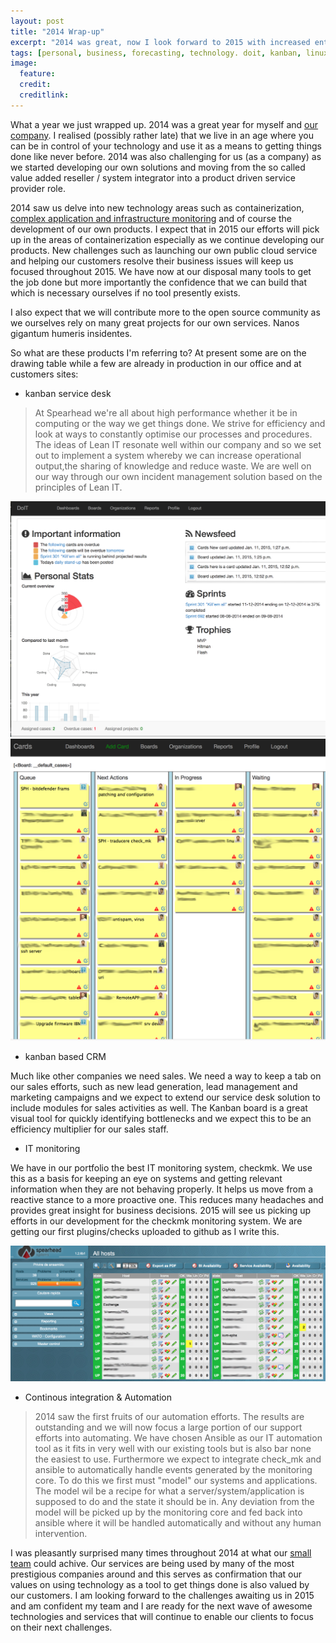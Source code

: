 ```yaml
---
layout: post
title: "2014 Wrap-up"
excerpt: "2014 was great, now I look forward to 2015 with increased enthusiasm and vigor."
tags: [personal, business, forecasting, technology. doit, kanban, linux]
image:
  feature: 
  credit: 
  creditlink: 
---
```


What a year we just wrapped up. 2014 was a great year for myself and [our company](http://www.sphs.ro). I realised (possibly rather late) that we live in an age where you can be in control of your technology and use it as a means to getting things done like never before. 2014 was also challenging for us (as a company) as we started developing our own solutions and moving from the so called value added reseller / system integrator into a product driven service provider role.

2014 saw us delve into new technology areas such as containerization, [complex application and infrastructure monitoring](http://www.sphs.ro/check_mk) and of course the development of our own products. I expect that in 2015 our efforts will pick up in the areas of containerization especially as we continue developing our products. New challenges such as launching our own public cloud service and helping our customers resolve their business issues will keep us focused throughout 2015. We have now at our disposal many tools to get the job done but more importantly the confidence that we can build that which is necessary ourselves if no tool presently exists.

I also expect that we will contribute more to the open source community as we ourselves rely on many great projects for our own services. Nanos gigantum humeris insidentes.

So what are these products I'm referring to? At present some are on the drawing table while a few are already in production in our office and at customers sites:

* kanban service desk

> At Spearhead we're all about high performance whether it be in computing or the way we get things done. We strive for efficiency and look at ways to constantly optimise our processes and procedures. The ideas of Lean IT resonate well within our company and so we set out to implement a system whereby we can increase operational output,the sharing of knowledge and reduce waste. We are well on our way through our own incident management solution based on the principles of Lean IT.

![](/images/Screen-Shot-2015-01-11-at-13-49-33.png)
![](/images/Screen-Shot-2015-01-11-at-14-01-16.png)

* kanban based CRM

Much like other companies we need sales. We need a way to keep a tab on our sales efforts, such as new lead generation, lead management and marketing campaigns and we expect to extend our service desk solution to include modules for sales activities as well. The Kanban board is a great visual tool for quickly identifying bottlenecks and we expect this to be an efficiency multiplier for our sales staff.


* IT monitoring

We have in our portfolio the best IT monitoring system, checkmk. We use this as a basis for keeping an eye on systems and getting relevant information when they are not behaving properly. It helps us move from a reactive stance to a more proactive one. This reduces many headaches and provides great insight for business decisions. 2015 will see us picking up efforts in our development for the checkmk monitoring system. We are getting our first plugins/checks uploaded to github as I write this.

![](/images/Screen-Shot-2015-01-11-at-14-11-52.png)

* Continous integration & Automation
> 2014 saw the first fruits of our automation efforts. The results are outstanding and we will now focus a large portion of our support efforts into automating. We have chosen Ansible as our IT automation tool as it fits in very well with our existing tools but is also bar none the easiest to use. Furthermore we expect to integrate check_mk and ansible to automatically handle events generated by the monitoring core. To do this we first must "model" our systems and applications. The model wil be a recipe for what a server/system/application is supposed to do and the state it should be in. Any deviation from the model will be picked up by the monitoring core and fed back into ansible where it will be handled automatically and without any human intervention.

I was pleasantly surprised many times throughout 2014 at what our [small team](http://www.sphs.ro/meet-the-team) could achive. Our services are being used by many of the most prestigious companies around and this serves as confirmation that our values on using technology as a tool to get things done is also valued by our customers. I am looking forward to the challenges awaiting us in 2015 and am confident my team and I are ready for the next wave of awesome technologies and services that will continue to enable our clients to focus on their next challenges.
